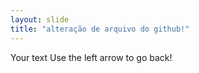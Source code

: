 ```yaml
---
layout: slide
title: "alteração de arquivo do github!"
---
```

Your text
Use the left arrow to go back!
